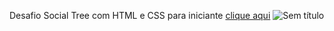 Desafio Social Tree com HTML e CSS para iniciante [clique aqui](https://sheilaacunha.github.io/rocketseat-desafio-social-tree/)
![Sem título](https://user-images.githubusercontent.com/103156674/208735763-4e1dcdf7-b3b5-43e3-9048-9800def12810.png)
